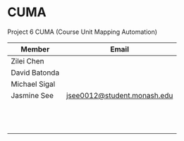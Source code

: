 # CUMA
Project 6 CUMA (Course Unit Mapping Automation)

|Member|Email|
|---|---|
|Zilei Chen|   |
|David Batonda|   |
|Michael Sigal|   |
|Jasmine See|jsee0012@student.monash.edu|
|   |   |
|   |   |
|   |   |
|   |   |
|   |   |
|   |   |
|   |   |
|   |   |
|   |   |
|   |   |
|   |   |
|   |   |
